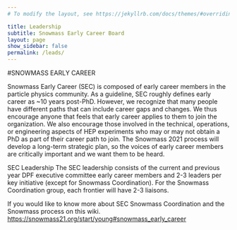 ```yaml
---
# To modify the layout, see https://jekyllrb.com/docs/themes/#overriding-theme-defaults

title: Leadership
subtitle: Snowmass Early Career Board
layout: page
show_sidebar: false
permalink: /leads/
---
```


#SNOWMASS EARLY CAREER

Snowmass Early Career (SEC) is composed of early career members in the particle physics community. As a guideline, 
SEC roughly defines early career as ~10 years post-PhD. However, we recognize that many people have different paths 
that can include career gaps and changes. We thus encourage anyone that feels that early career applies to them to join 
the organization. We also encourage those involved in the technical, operations, or engineering aspects of HEP experiments 
who may or may not obtain a PhD as part of their career path to join. The Snowmass 2021 process will develop a long-term 
strategic plan, so the voices of early career members are critically important and we want them to be heard.

SEC Leadership
The SEC leadership consists of the current and previous year DPF executive committee early career members and 2-3 leaders per 
key initiative (except for Snowmass Coordination). For the Snowmass Coordination group, each frontier will have 2-3 liaisons. 

If you would like to know more about SEC Snowmass Coordination and the Snowmass process on this wiki.
https://snowmass21.org/start/young#snowmass_early_career



